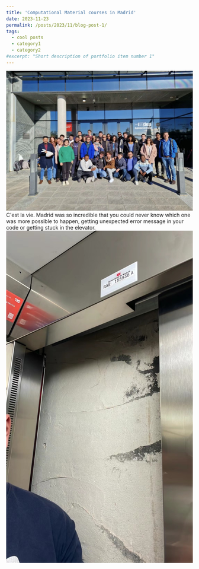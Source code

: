 ```yaml
---
title: 'Computational Material courses in Madrid'
date: 2023-11-23
permalink: /posts/2023/11/blog-post-1/
tags:
  - cool posts
  - category1
  - category2
#excerpt: "Short description of portfolio item number 1"
---
```

<img src="/images/IMG_0782.JPG" alt="Portfolio item image">
C'est la vie. Madrid was so incredible that you could never know which one was more possible to happen, 
getting unexpected error message in your code or getting stuck in the elevator.
<img src="/images/IMG_0783.JPG" alt="Portfolio item image">
